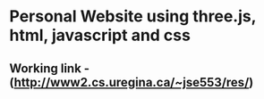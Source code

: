 # Personal Website using three.js, html, javascript and css

## Working link - (http://www2.cs.uregina.ca/~jse553/res/)
